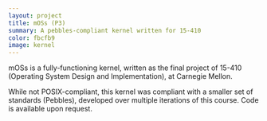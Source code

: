 ```yaml
---
layout: project
title: mOSs (P3)
summary: A pebbles-compliant kernel written for 15-410
color: fbcfb9
image: kernel
---
```


mOSs is a fully-functioning kernel, written as the final project of 15-410 (Operating System Design and Implementation), at Carnegie Mellon.

While not POSIX-compliant, this kernel was compliant with a smaller set of standards (Pebbles), developed over multiple iterations of this course. Code is available upon request.
